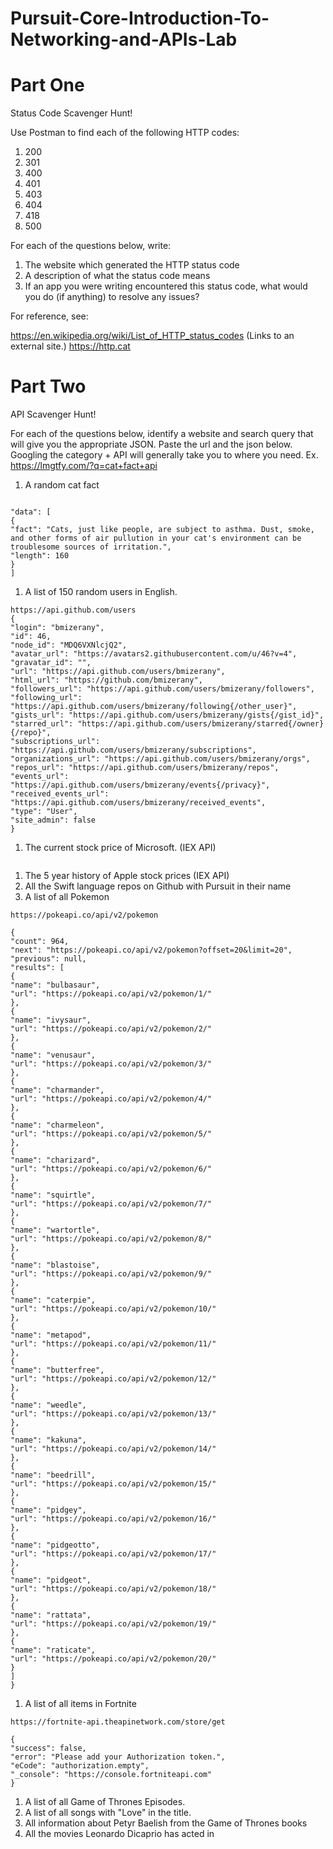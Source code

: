 # Pursuit-Core-Introduction-To-Networking-and-APIs-Lab

# Part One

Status Code Scavenger Hunt!

Use Postman to find each of the following HTTP codes:


1. 200
1. 301
1. 400
1. 401
1. 403
1. 404
1. 418
1. 500


For each of the questions below, write:

1. The website which generated the HTTP status code
2. A description of what the status code means
3. If an app you were writing encountered this status code, what would you do (if anything) to resolve any issues?


For reference, see:

https://en.wikipedia.org/wiki/List_of_HTTP_status_codes (Links to an external site.)
https://http.cat


# Part Two

API Scavenger Hunt!

For each of the questions below, identify a website and search query that will give you the appropriate JSON.  Paste the url and the json below.  Googling the category + API will generally take you to where you need.  Ex. https://lmgtfy.com/?q=cat+fact+api

1. A random cat fact
``` https://catfact.ninja/facts

"data": [
{
"fact": "Cats, just like people, are subject to asthma. Dust, smoke, and other forms of air pullution in your cat's environment can be troublesome sources of irritation.",
"length": 160
}
]
```
1. A list of 150 random users in English.
```
https://api.github.com/users
{
"login": "bmizerany",
"id": 46,
"node_id": "MDQ6VXNlcjQ2",
"avatar_url": "https://avatars2.githubusercontent.com/u/46?v=4",
"gravatar_id": "",
"url": "https://api.github.com/users/bmizerany",
"html_url": "https://github.com/bmizerany",
"followers_url": "https://api.github.com/users/bmizerany/followers",
"following_url": "https://api.github.com/users/bmizerany/following{/other_user}",
"gists_url": "https://api.github.com/users/bmizerany/gists{/gist_id}",
"starred_url": "https://api.github.com/users/bmizerany/starred{/owner}{/repo}",
"subscriptions_url": "https://api.github.com/users/bmizerany/subscriptions",
"organizations_url": "https://api.github.com/users/bmizerany/orgs",
"repos_url": "https://api.github.com/users/bmizerany/repos",
"events_url": "https://api.github.com/users/bmizerany/events{/privacy}",
"received_events_url": "https://api.github.com/users/bmizerany/received_events",
"type": "User",
"site_admin": false
}
```
1. The current stock price of Microsoft. (IEX API)
```

```
1. The 5 year history of Apple stock prices (IEX API)
1. All the Swift language repos on Github with Pursuit in their name
1. A list of all Pokemon
```
https://pokeapi.co/api/v2/pokemon

{
"count": 964,
"next": "https://pokeapi.co/api/v2/pokemon?offset=20&limit=20",
"previous": null,
"results": [
{
"name": "bulbasaur",
"url": "https://pokeapi.co/api/v2/pokemon/1/"
},
{
"name": "ivysaur",
"url": "https://pokeapi.co/api/v2/pokemon/2/"
},
{
"name": "venusaur",
"url": "https://pokeapi.co/api/v2/pokemon/3/"
},
{
"name": "charmander",
"url": "https://pokeapi.co/api/v2/pokemon/4/"
},
{
"name": "charmeleon",
"url": "https://pokeapi.co/api/v2/pokemon/5/"
},
{
"name": "charizard",
"url": "https://pokeapi.co/api/v2/pokemon/6/"
},
{
"name": "squirtle",
"url": "https://pokeapi.co/api/v2/pokemon/7/"
},
{
"name": "wartortle",
"url": "https://pokeapi.co/api/v2/pokemon/8/"
},
{
"name": "blastoise",
"url": "https://pokeapi.co/api/v2/pokemon/9/"
},
{
"name": "caterpie",
"url": "https://pokeapi.co/api/v2/pokemon/10/"
},
{
"name": "metapod",
"url": "https://pokeapi.co/api/v2/pokemon/11/"
},
{
"name": "butterfree",
"url": "https://pokeapi.co/api/v2/pokemon/12/"
},
{
"name": "weedle",
"url": "https://pokeapi.co/api/v2/pokemon/13/"
},
{
"name": "kakuna",
"url": "https://pokeapi.co/api/v2/pokemon/14/"
},
{
"name": "beedrill",
"url": "https://pokeapi.co/api/v2/pokemon/15/"
},
{
"name": "pidgey",
"url": "https://pokeapi.co/api/v2/pokemon/16/"
},
{
"name": "pidgeotto",
"url": "https://pokeapi.co/api/v2/pokemon/17/"
},
{
"name": "pidgeot",
"url": "https://pokeapi.co/api/v2/pokemon/18/"
},
{
"name": "rattata",
"url": "https://pokeapi.co/api/v2/pokemon/19/"
},
{
"name": "raticate",
"url": "https://pokeapi.co/api/v2/pokemon/20/"
}
]
}
```
1. A list of all items in Fortnite
```
https://fortnite-api.theapinetwork.com/store/get

{
"success": false,
"error": "Please add your Authorization token.",
"eCode": "authorization.empty",
"_console": "https://console.fortniteapi.com"
}
```
1. A list of all Game of Thrones Episodes.
1. A list of all songs with "Love" in the title.
1. All information about Petyr Baelish from the Game of Thrones books
1. All the movies Leonardo Dicaprio has acted in

